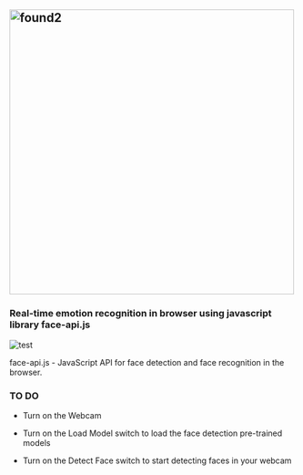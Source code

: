 ## [<img width="500" alt="found2" src="https://user-images.githubusercontent.com/33357541/84373486-5202d800-abe5-11ea-999c-cd1aa2c0da5d.png">](https://vvitsenets.github.io)

### Real-time emotion recognition in browser using javascript library face-api.js

![test](https://user-images.githubusercontent.com/33357541/84315507-71ace880-ab72-11ea-9aee-53363777033a.png)


face-api.js - JavaScript API for face detection and face recognition in the browser.

### TO DO

- Turn on the Webcam  

- Turn on the Load Model switch to load the face detection pre-trained models

- Turn on the Detect Face switch to start detecting faces in your webcam



